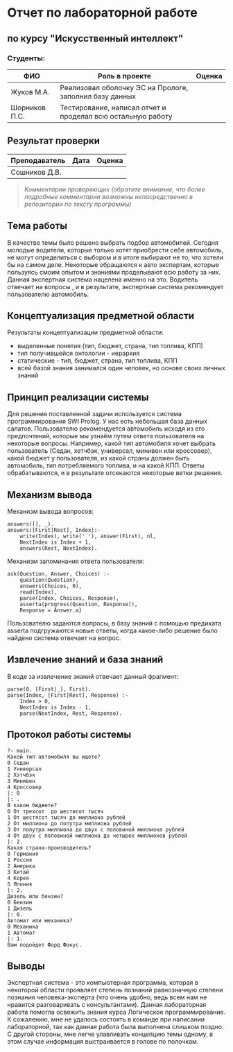 # Отчет по лабораторной работе
## по курсу "Искусственный интеллект"

### Студенты: 

| ФИО       | Роль в проекте                     | Оценка       |
|-----------|------------------------------------|--------------|
| Жуков М.А. | Реализовал оболочку ЭС на Прологе, заполнил базу данных |          |
| Шорников П.С. | Тестирование, написал отчет и проделал всю остальную работу | |

## Результат проверки

| Преподаватель     | Дата         |  Оценка       |
|-------------------|--------------|---------------|
| Сошников Д.В. |              |               |

> *Комментарии проверяющих (обратите внимание, что более подробные комментарии возможны непосредственно в репозитории по тексту программы)*

## Тема работы

В качестве темы было решено  выбрать подбор автомобилей. Сегодня молодые водители, которые только хотят приобрести себе автомобиль, не могут определиться с выбором и в итоге выбирают не то, что хотели бы на самом деле. Некоторые обращаются к авто экспертам, которые пользуясь смоим опытом и знаниями проделывают всю работу за них. Данная экспертная система нацелена именно на это. Водитель отвечает на  вопросы , и в результате, экспертная система рекомендует пользователю автомобиль.

## Концептуализация предметной области

Результаты концептуализации предметной области:
 - выделенные понятия (тип, бюджет, страна, тип топлива, КПП)
 - тип получившейся онтологии - иерархия 
 - статические - тип, бюджет, страна, тип топлива, КПП
 - всей базой знания занимался один человек, но основе своих личных знаний


## Принцип реализации системы

Для решения поставленной задачи используется система программирования SWI Prolog. У нас есть небольшая база данных салатов. Пользователю рекомендуется автомобиль исходя из его предпочтений, которые мы узнаём путем ответа пользователя на некоторые вопросы. Например, какой тип автомобиля хочет выбрать пользователь (Седан, хетчбэк, универсал, минивен или кроссовер), какой бюджет у пользователя, из какой страны должен быть автомобиль, тип потребляемого топлива, и на какой КПП. Ответы обрабатываются, и в результате отсекаются некоторые ветки решения.

## Механизм вывода

Механизм вывода вопросов:
```
answers([], _).
answers([First|Rest], Index):-
    write(Index), write(' '), answer(First), nl,
    NextIndex is Index + 1,
    answers(Rest, NextIndex).
```
Механизм запоминания ответа пользователя:
```
ask(Question, Answer, Choices) :-
    question(Question),
    answers(Choices, 0),
    read(Index),
    parse(Index, Choices, Response),
    asserta(progress(Question, Response)),
    Response = Answer.а}
```

Пользователю задаются вопросы, в базу знаний с помощью предиката asserta подгружаются новые ответы, когда какое-либо решение было найдено система отвечает на вопрос.

## Извлечение знаний и база знаний

В коде за извлечение знаний отвечает данный фрагмент:
```
parse(0, [First|_], First).
parse(Index, [First|Rest], Response) :-
    Index > 0,
    NextIndex is Index - 1,
    parse(NextIndex, Rest, Response).
```
## Протокол работы системы
```
?- main.
Какой тип автомобиля вы ищете?
0 Седан
1 Универсал
2 Хэтчбэк
3 Минивен
4 Кроссовер
|: 0
|: .
В каком бюджете?
0 От трехсот  до шестисот тысяч
1 От шестясот тысяч до миллиона рублей
2 От миллиона до полутра миллиона рублей
3 От полутра миллиона до двух c половиной миллиона рублей
4 От двух c половиной миллиона до четырех миллионов рублей
|: 2.
Какая страна-производитель?
0 Германия
1 Россия
2 Америка
3 Китай
4 Корея
5 Япония
|: 2.
Дизель или бензин?
0 Бензин
1 Дизель
|: 0.
Автомат или механика?
0 Механика
1 Автомат
|: 1.
Вам подойдет Форд Фокус.
```
## Выводы

Экспертная система - это компьютерная программа, которая в некоторой области проявляет степень познаний равнозначную степени познания человека-эксперта (что очень удобно, ведь всем нам не нравится разговаривать с консультантами). Данная лабораторная работа помогла освежить знания курса Логическое программирование. К сожалению, мне не удалось  состоять в команде при написании лабораторной, так как данная работа была выполнена слишком поздно. С другой стороны, мне легче улавливать концепцию темы одному, в этом случае информация выстраивается в голове по полочкам. 
